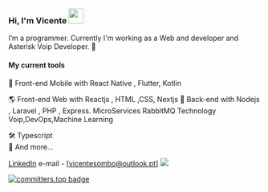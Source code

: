 ### Hi, I'm Vicente <img src="https://media.giphy.com/media/hvRJCLFzcasrR4ia7z/giphy.gif" width="30" >


I’m a programmer. Currently I'm working as a Web and developer and Asterisk Voip Developer. 🚀

#### My current tools 
📲 Front-end Mobile with React Native , Flutter, Kotlin

🌎 Front-end Web with Reactjs , HTML ,CSS, Nextjs
📡 Back-end with Nodejs , Laravel , PHP , Express.
 MicroServices  RabbitMQ
 Technology Voip,DevOps,Machine Learning

🛠️ Typescript  
🧰 And more...  

[LinkedIn](https://www.linkedin.com/in/sombo/) 
e-mail - [vicentesombo@outlook.pt]
![](https://komarev.com/ghpvc/?username=sombo20&color=dc143c)

[![committers.top badge](https://user-badge.committers.top/angola_public/sombo20.svg)](https://user-badge.committers.top/angola_public/sombo20)
